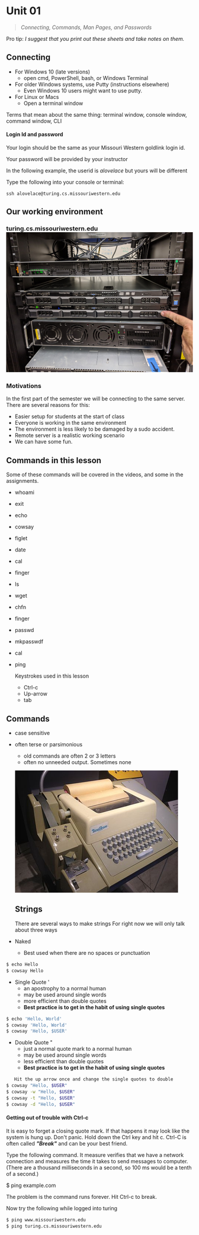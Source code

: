 # Unit 01
> *Connecting, Commands, Man Pages, and Passwords*

Pro tip: *I suggest that you print out these sheets and take notes on them.*

## Connecting

* For Windows 10 (late versions)
  * open cmd, PowerShell, bash, or Windows Terminal
* For older Windows systems, use Putty (instructions elsewhere)
  * Even Windows 10 users might want to use putty.
* For Linux or Macs
  * Open a terminal window
  
Terms that mean about the same thing:  terminal window, console window, command window, CLI

#### Login Id and password

Your login should be the same as your Missouri Western goldlink login id.

Your password will be provided by your instructor

In the following example, the userid is *alovelace* but yours will be different

Type the following into your console or terminal:

    ssh alovelace@turing.cs.missouriwestern.edu

## Our working environment

### turing.cs.missouriwestern.edu ![turing](images/turing.jpg)


### Motivations

In the first part of the semester we will be connecting to the same server.  There are several reasons for this:

* Easier setup for students at the start of class
* Everyone is working in the same environment
* The environment is less likely to be damaged by a sudo accident.
* Remote server is a realistic working scenario
* We can have some fun.

## Commands in this lesson

Some of these commands will be covered in the videos, and some in the assignments.

* whoami
* exit
* echo
* cowsay
* figlet
* date
* cal
* finger
* ls
* wget
* chfn
* finger
* passwd
* mkpasswdf
* cal
* ping
  
  Keystrokes used in this lesson
  
  * Ctrl-c
  * Up-arrow
  * tab

## Commands

* case sensitive
* often terse or parsimonious
  * old commands are often 2 or 3 letters
  * often no unneeded output.  Sometimes none
  
  ![Teletype machine](images/teletype.jpg)

  ## Strings

  There are several ways to make strings  For right now we will only talk about three ways


* Naked
  * Best used when there are no spaces or punctuation
```bash
$ echo Hello
$ cowsay Hello
```
* Single Quote '
  * an apostrophy to a normal human
  * may be used around single words
  * more efficient than double quotes
  * **Best practice is to get in the habit of using single quotes**

```bash
$ echo 'Hello, World'
$ cowsay 'Hello, World'
$ cowsay 'Hello, $USER'
```

* Double Quote "
  * just a normal quote mark to a normal human
  * may be used around single words
  * less efficient than double quotes
  * **Best practice is to get in the habit of using single quotes**
```bash
   Hit the up arrow once and change the single quotes to double
$ cowsay "Hello, $USER"
$ cowsay -w "Hello, $USER"
$ cowsay -t "Hello, $USER"
$ cowsay -d "Hello, $USER"

```
#### Getting out of trouble with Ctrl-c

It is easy to forget a closing quote mark.  If that happens it may look like the system is hung up.  Don't panic.  Hold down the Ctrl key and hit c.  Ctrl-C is often called ***"Break"*** and can be your best friend.

Type the following command.  It measure verifies that we have a network connection and measures the time it takes to send messages to computer.  
(There are a thousand milliseconds in a second, so 100 ms would be a tenth of a second.)

$ ping example.com

The problem is the command runs forever.  Hit Ctrl-c to break.

Now try the following while logged into turing
```bash
$ ping www.missouriwestern.edu
$ ping turing.cs.missouriwestern.edu
```